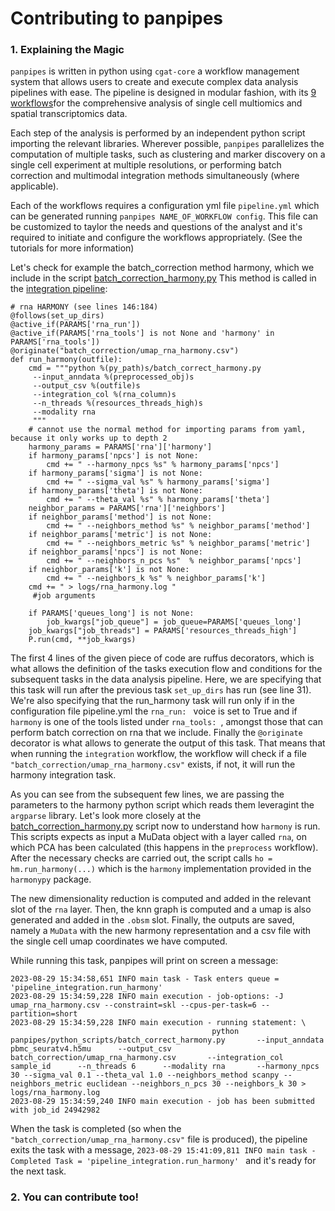 # Contributing to panpipes

### 1. Explaining the Magic

`panpipes` is written in python using `cgat-core` a workflow management system that allows users to create and execute complex data analysis pipelines with ease.
The pipeline is designed in modular fashion, with its [9 workflows](../README.md)for the comprehensive analysis of single cell multiomics and spatial transcriptomics data.

Each step of the analysis is performed by an independent python script importing the relevant libraries. Wherever possible, `panpipes` parallelizes the computation of multiple tasks, such as clustering and marker discovery on a single cell experiment at multiple resolutions, or performing batch correction and multimodal integration methods simultaneously (where applicable). 

Each of the workflows requires a configuration yml file `pipeline.yml` which can be generated running `panpipes NAME_OF_WORKFLOW config`. This file can be customized to taylor the needs and questions of the analyst and it's required to initiate and configure the workflows appropriately. (See the tutorials for more information)

Let's check for example the batch_correction method harmony, which we include in the script [batch_correction_harmony.py](../panpipes/python_scripts/batch_correct_harmony.py)
This method is called in the [integration pipeline](../panpipes/panpipes/pipeline_integration.py):

```
# rna HARMONY (see lines 146:184)
@follows(set_up_dirs)
@active_if(PARAMS['rna_run'])
@active_if(PARAMS['rna_tools'] is not None and 'harmony' in PARAMS['rna_tools'])
@originate("batch_correction/umap_rna_harmony.csv")
def run_harmony(outfile):
    cmd = """python %(py_path)s/batch_correct_harmony.py 
     --input_anndata %(preprocessed_obj)s
     --output_csv %(outfile)s 
     --integration_col %(rna_column)s
     --n_threads %(resources_threads_high)s
     --modality rna
     """
    # cannot use the normal method for importing params from yaml, because it only works up to depth 2
    harmony_params = PARAMS['rna']['harmony']
    if harmony_params['npcs'] is not None:
        cmd += " --harmony_npcs %s" % harmony_params['npcs']
    if harmony_params['sigma'] is not None:
        cmd += " --sigma_val %s" % harmony_params['sigma'] 
    if harmony_params['theta'] is not None:
        cmd += " --theta_val %s" % harmony_params['theta']       
    neighbor_params = PARAMS['rna']['neighbors']
    if neighbor_params['method'] is not None:
        cmd += " --neighbors_method %s" % neighbor_params['method']
    if neighbor_params['metric'] is not None:
        cmd += " --neighbors_metric %s" % neighbor_params['metric']
    if neighbor_params['npcs'] is not None:
        cmd += " --neighbors_n_pcs %s"  % neighbor_params['npcs']
    if neighbor_params['k'] is not None:
        cmd += " --neighbors_k %s" % neighbor_params['k']
    cmd += " > logs/rna_harmony.log " 
     #job arguments
    
    if PARAMS['queues_long'] is not None:
        job_kwargs["job_queue"] = job_queue=PARAMS['queues_long']
    job_kwargs["job_threads"] = PARAMS['resources_threads_high']
    P.run(cmd, **job_kwargs)

```

The first 4 lines of the given piece of code are ruffus decorators, which is what allows the definition of the tasks execution flow and conditions for the subsequent tasks in the data analysis pipeline. Here, we are specifying that this task will run after the previous task `set_up_dirs` has run (see line 31). 
We're also specifying that the run_harmony task will run only if in the configuration file pipeline.yml the `rna_run: ` voice is set to True and if `harmony` is one of the tools listed under `rna_tools: `, amongst those that can perform batch correction on rna that we include.
Finally the `@originate` decorator is what allows to generate the output of this task. That means that when running the `integration` workflow, the workflow will check if a file `"batch_correction/umap_rna_harmony.csv"` exists, if not, it will run the harmony integration task.

As you can see from the subsequent few lines, we are passing the parameters to the harmony python script which reads them leveragint the `argparse` library.
Let's look more closely at the [batch_correction_harmony.py](../panpipes/python_scripts/batch_correct_harmony.py) script now to understand how `harmony` is run.
This scripts expects as input a MuData object with a layer called `rna`, on which PCA has been calculated (this happens in the `preprocess` workflow). 
After the necessary checks are carried out, the script calls `ho = hm.run_harmony(...)` which is the `harmony` implementation provided in the `harmonypy` package.

The new dimensionality reduction is computed and added in the relevant slot of the `rna` layer. Then, the knn graph is computed and a umap is also generated and added in the `.obsm` slot. Finally, the outputs are saved, namely a `MuData` with the new harmony representation and a csv file with the single cell umap coordinates we have computed.

While running this task, panpipes will print on screen a message:

```
2023-08-29 15:34:58,651 INFO main task - Task enters queue = 'pipeline_integration.run_harmony'
2023-08-29 15:34:59,228 INFO main execution - job-options: -J umap_rna_harmony.csv --constraint=skl --cpus-per-task=6 --partition=short
2023-08-29 15:34:59,228 INFO main execution - running statement: \
                                             python panpipes/python_scripts/batch_correct_harmony.py       --input_anndata pbmc_seuratv4.h5mu      --output_csv batch_correction/umap_rna_harmony.csv       --integration_col sample_id      --n_threads 6      --modality rna       --harmony_npcs 30 --sigma_val 0.1 --theta_val 1.0 --neighbors_method scanpy --neighbors_metric euclidean --neighbors_n_pcs 30 --neighbors_k 30 > logs/rna_harmony.log
2023-08-29 15:34:59,240 INFO main execution - job has been submitted with job_id 24942982

```


When the task is completed (so when the `"batch_correction/umap_rna_harmony.csv"` file is produced), the pipeline exits the task with a message, 
`2023-08-29 15:41:09,811 INFO main task - Completed Task = 'pipeline_integration.run_harmony' `
and it's ready for the next task.

### 2. You can contribute too!





